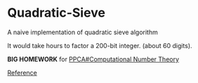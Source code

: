 Quadratic-Sieve
===============

A naive implementation of quadratic sieve algorithm

It would take hours to factor a 200-bit integer. (about 60 digits).

**BIG HOMEWORK** for [PPCA#Computational Number Theory](http://acm.sjtu.edu.cn/ppca/wiki/Principle_and_Practice_of_Computer_Algorithms_(Summer_2013))

[Reference](https://github.com/rools/quadratic-sieve)
